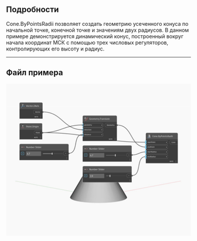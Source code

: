 ## Подробности
Cone.ByPointsRadii позволяет создать геометрию усеченного конуса по начальной точке, конечной точке и значениям двух радиусов. В данном примере демонстрируется динамический конус, построенный вокруг начала координат МСК с помощью трех числовых регуляторов, контролирующих его высоту и радиус.
___
## Файл примера

![ByPointsRadii](./Autodesk.DesignScript.Geometry.Cone.ByPointsRadii_img.jpg)

